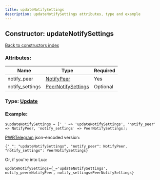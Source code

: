 ```yaml
---
title: updateNotifySettings
description: updateNotifySettings attributes, type and example
---
```

## Constructor: updateNotifySettings  
[Back to constructors index](index.md)



### Attributes:

| Name     |    Type       | Required |
|----------|---------------|----------|
|notify\_peer|[NotifyPeer](../types/NotifyPeer.md) | Yes|
|notify\_settings|[PeerNotifySettings](../types/PeerNotifySettings.md) | Optional|



### Type: [Update](../types/Update.md)


### Example:

```
$updateNotifySettings = ['_' => 'updateNotifySettings', 'notify_peer' => NotifyPeer, 'notify_settings' => PeerNotifySettings];
```  

[PWRTelegram](https://pwrtelegram.xyz) json-encoded version:

```
{"_": "updateNotifySettings", "notify_peer": NotifyPeer, "notify_settings": PeerNotifySettings}
```


Or, if you're into Lua:  


```
updateNotifySettings={_='updateNotifySettings', notify_peer=NotifyPeer, notify_settings=PeerNotifySettings}

```



